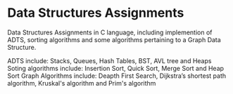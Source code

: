 # Data Structures Assignments
Data Structures Assignments in C language, including implemention of ADTS, sorting algorithms and some algorithms pertaining to a Graph Data Structure.

ADTS include:
  Stacks, Queues, Hash Tables, BST, AVL tree and Heaps
Soting algorithms include:
  Insertion Sort, Quick Sort, Merge Sort and Heap Sort
Graph Algorithms include:
  Deapth First Search, Dijkstra’s shortest path algorithm, Kruskal's algorithm and Prim's algorithm

